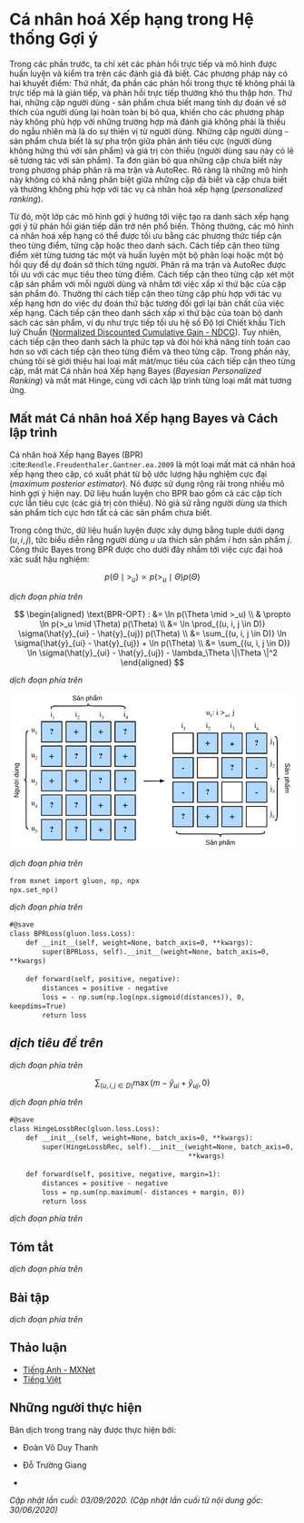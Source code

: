 <!-- ===================== Bắt đầu dịch Phần 1 ==================== -->

<!--
# Personalized Ranking for Recommender Systems
-->

# Cá nhân hoá Xếp hạng trong Hệ thống Gợi ý


<!--
In the former sections, only explicit feedback was considered and models were trained and tested on observed ratings.
There are two demerits of such methods: First, most feedback is not explicit but implicit in real-world scenarios, 
and explicit feedback can be more expensive to collect.
Second, non-observed user-item pairs which may be predictive for users' interests are totally ignored, 
making these methods unsuitable for cases where ratings are not missing at random but because of users' preferences.
Non-observed user-item pairs are a mixture of real negative feedback (users are not interested in the items) 
and missing values (the user might interact with the items in the future).
We simply ignore the non-observed pairs in matrix factorization and AutoRec.
Clearly, these models are incapable of distinguishing between observed and non-observed pairs 
and are usually not suitable for personalized ranking tasks.
-->

Trong các phần trước, ta chỉ xét các phản hồi trực tiếp và mô hình được huấn luyện và kiểm tra trên các đánh giá đã biết.
Các phương pháp này có hai khuyết điểm: Thứ nhất, đa phần các phản hồi trong thực tế không phải là trực tiếp mà là gián tiếp,
và phản hồi trực tiếp thường khó thu thập hơn.
Thứ hai, những cặp người dùng - sản phẩm chưa biết mang tính dự đoán về sở thích của người dùng lại hoàn toàn bị bỏ qua,
khiến cho các phương pháp này không phù hợp với những trường hợp mà đánh giá không phải là thiếu do ngẫu nhiên mà là do sự thiên vị từ người dùng.
Những cặp người dùng - sản phẩm chưa biết là sự pha trộn giữa phản ánh tiêu cực (người dùng không hứng thú với sản phẩm)
và giá trị còn thiếu (người dùng sau này có lẽ sẽ tương tác với sản phẩm).
Ta đơn giản bỏ qua những cặp chưa biết này trong phương pháp phân rã ma trận và AutoRec.
Rõ ràng là những mô hình này không có khả năng phân biệt giữa những cặp đã biết và cặp chưa biết
và thường không phù hợp với tác vụ cá nhân hoá xếp hạng (*personalized ranking*).


<!--
To this end, a class of recommendation models targeting at generating ranked recommendation lists from implicit feedback have gained popularity.
In general, personalized ranking models can be optimized with pointwise, pairwise or listwise approaches.
Pointwise approaches considers a single interaction at a time and train a classifier or a regressor to predict individual preferences.
Matrix factorization and AutoRec are optimized with pointwise objectives.
Pairwise approaches consider a pair of items for each user and aim to approximate the optimal ordering for that pair.
Usually, pairwise approaches are more suitable for the ranking task because predicting relative order is reminiscent to the nature of ranking.
Listwise approaches approximate the ordering of the entire list of items, for example, 
direct optimizing the ranking measures such as Normalized Discounted Cumulative Gain ([NDCG](https://en.wikipedia.org/wiki/Discounted_cumulative_gain)).
However, listwise approaches are more complex and compute-intensive than pointwise or pairwise approaches.
In this section, we will introduce two pairwise objectives/losses, Bayesian Personalized Ranking loss and Hinge loss, and their respective implementations.
-->

Từ đó, một lớp các mô hình gợi ý hướng tới việc tạo ra danh sách xếp hạng gợi ý từ phản hồi gián tiếp dần trở nên phổ biến.
Thông thường, các mô hình cá nhân hoá xếp hạng có thể được tối ưu bằng các phương thức tiếp cận theo từng điểm, từng cặp hoặc theo danh sách.
Cách tiếp cận theo từng điểm xét từng tương tác một và huấn luyện một bộ phân loại hoặc một bộ hồi quy để dự đoán sở thích từng người.
Phân rã ma trận và AutoRec được tối ưu với các mục tiêu theo từng điểm.
Cách tiếp cận theo từng cặp xét một cặp sản phẩm với mỗi người dùng và nhắm tới việc xấp xỉ thứ bậc của cặp sản phẩm đó.
Thường thì cách tiếp cận theo từng cặp phù hợp với tác vụ xếp hạng hơn do việc dự đoán thứ bậc tương đối gợi lại bản chất của việc xếp hạng.
Cách tiếp cận theo danh sách xấp xỉ thứ bậc của toàn bộ danh sách các sản phẩm, ví dụ như
trực tiếp tối ưu hệ số Độ lợi Chiết khấu Tích luỹ Chuẩn ([Normalized Discounted Cumulative Gain - NDCG](https://en.wikipedia.org/wiki/Discounted_cumulative_gain)).
Tuy nhiên, cách tiếp cận theo danh sách là phức tạp và đòi hỏi khả năng tính toán cao hơn so với cách tiếp cận theo từng điểm và theo từng cặp.
Trong phần này, chúng tôi sẽ giới thiệu hai loại mất mát/mục tiêu của cách tiếp cận theo từng cặp, mất mát Cá nhân hoá Xếp hạng Bayes (*Bayesian Personalized Ranking*) và mất mát Hinge, cùng với cách lập trình từng loại mất mát tương ứng.


<!--
## Bayesian Personalized Ranking Loss and its Implementation
-->

## Mất mát Cá nhân hoá Xếp hạng Bayes và Cách lập trình


<!--
Bayesian personalized ranking (BPR) :cite:`Rendle.Freudenthaler.Gantner.ea.2009` is a pairwise personalized ranking loss that is derived from the maximum posterior estimator.
It has been widely used in many existing recommendation models.
The training data of BPR consists of both positive and negative pairs (missing values).
It assumes that the user prefers the positive item over all other non-observed items.
-->

Cá nhân hoá Xếp hạng Bayes (BPR) :cite:`Rendle.Freudenthaler.Gantner.ea.2009` là một loại mất mát cá nhân hoá xếp hạng theo cặp, có xuất phát từ bộ ước lượng hậu nghiệm cực đại (*maximum posterior estimator*).
Nó được sử dụng rộng rãi trong nhiều mô hình gợi ý hiện nay.
Dữ liệu huấn luyện cho BPR bao gồm cả các cặp tích cực lẫn tiêu cực (các giá trị còn thiếu).
Nó giả sử rằng người dùng ưa thích sản phẩm tích cực hơn tất cả các sản phẩm chưa biết.


<!--
In formal, the training data is constructed by tuples in the form of $(u, i, j)$, which represents that the user $u$ prefers the item $i$ over the item $j$.
The Bayesian formulation of BPR which aims to maximize the posterior probability is given below:
-->

Trong công thức, dữ liệu huấn luyện được xây dựng bằng tuple dưới dạng $(u, i, j)$, tức biểu diễn rằng người dùng $u$ ưa thích sản phẩm $i$ hơn sản phẩm $j$.
Công thức Bayes trong BPR được cho dưới đây nhắm tới việc cực đại hoá xác suất hậu nghiệm:


$$
p(\Theta \mid >_u )  \propto  p(>_u \mid \Theta) p(\Theta)
$$


<!-- ===================== Kết thúc dịch Phần 1 ===================== -->

<!-- ===================== Bắt đầu dịch Phần 2 ===================== -->


<!--
Where $\Theta$ represents the parameters of an arbitrary recommendation model, $>_u$ represents the desired personalized total ranking of all items for user $u$.
We can formulate the maximum posterior estimator to derive the generic optimization criterion for the personalized ranking task.
-->

*dịch đoạn phía trên*


$$
\begin{aligned}
\text{BPR-OPT} : &= \ln p(\Theta \mid >_u) \\
         & \propto \ln p(>_u \mid \Theta) p(\Theta) \\
         &= \ln \prod_{(u, i, j \in D)} \sigma(\hat{y}_{ui} - \hat{y}_{uj}) p(\Theta) \\
         &= \sum_{(u, i, j \in D)} \ln \sigma(\hat{y}_{ui} - \hat{y}_{uj}) + \ln p(\Theta) \\
         &= \sum_{(u, i, j \in D)} \ln \sigma(\hat{y}_{ui} - \hat{y}_{uj}) - \lambda_\Theta \|\Theta \|^2
\end{aligned}
$$


<!--
where $D := \{(u, i, j) \mid i \in I^+_u \wedge j \in I \backslash I^+_u \}$ is the training set, 
with $I^+_u$ denoting the items the user $u$ liked, $I$ denoting all items, and $I \backslash I^+_u$ indicating all other items excluding items the user liked.
$\hat{y}_{ui}$ and $\hat{y}_{uj}$ are the predicted scores of the user $u$ to item $i$ and $j$, respectively.
The prior $p(\Theta)$ is a normal distribution with zero mean and variance-covariance matrix $\Sigma_\Theta$.
Here, we let $\Sigma_\Theta = \lambda_\Theta I$.
-->

*dịch đoạn phía trên*


<!--
![Illustration of Bayesian Personalized Ranking](../img/rec-ranking.svg)
-->

![*dịch mô tả phía trên*](../img/rec-ranking.svg)



<!--
We will implement the base class `mxnet.gluon.loss.Loss` and override the `forward` method to construct the Bayesian personalized ranking loss.
We begin by importing the Loss class and the np module.
-->

*dịch đoạn phía trên*


```{.python .input  n=5}
from mxnet import gluon, np, npx
npx.set_np()
```


<!--
The implementation of BPR loss is as follows.
-->

*dịch đoạn phía trên*


```{.python .input  n=2}
#@save
class BPRLoss(gluon.loss.Loss):
    def __init__(self, weight=None, batch_axis=0, **kwargs):
        super(BPRLoss, self).__init__(weight=None, batch_axis=0, **kwargs)

    def forward(self, positive, negative):
        distances = positive - negative
        loss = - np.sum(np.log(npx.sigmoid(distances)), 0, keepdims=True)
        return loss
```


<!--
## Hinge Loss and its Implementation
-->

## *dịch tiêu đề trên*


<!--
The Hinge loss for ranking has different form to the [hinge loss](https://mxnet.incubator.apache.org/api/python/gluon/loss.html#mxnet.gluon.loss.HingeLoss) 
provided within the gluon library that is often used in classifiers such as SVMs.
The loss used for ranking in recommender systems has the following form.
-->

*dịch đoạn phía trên*


$$
 \sum_{(u, i, j \in D)} \max( m - \hat{y}_{ui} + \hat{y}_{uj}, 0)
$$


<!--
where $m$ is the safety margin size.
It aims to push negative items away from positive items.
Similar to BPR, it aims to optimize for relevant distance between positive and 
negative samples instead of absolute outputs, making it well suited to recommender systems.
-->

*dịch đoạn phía trên*


```{.python .input  n=3}
#@save
class HingeLossbRec(gluon.loss.Loss):
    def __init__(self, weight=None, batch_axis=0, **kwargs):
        super(HingeLossbRec, self).__init__(weight=None, batch_axis=0,
                                            **kwargs)

    def forward(self, positive, negative, margin=1):
        distances = positive - negative
        loss = np.sum(np.maximum(- distances + margin, 0))
        return loss
```


<!--
These two losses are interchangeable for personalized ranking in recommendation.
-->

*dịch đoạn phía trên*


## Tóm tắt

<!--
* There are three types of ranking losses available for the personalized ranking task in recommender systems, namely, pointwise, pairwise and listwise methods.
* The two pairwise loses, Bayesian personalized ranking loss and hinge loss, can be used interchangeably.
-->

*dịch đoạn phía trên*


## Bài tập

<!--
* Are there any variants of BPR and hinge loss available?
* Can you find any recommendation models that use BPR or hinge loss?
-->

*dịch đoạn phía trên*


<!-- ===================== Kết thúc dịch Phần 2 ===================== -->


## Thảo luận
* [Tiếng Anh - MXNet](https://discuss.d2l.ai/t/402)
* [Tiếng Việt](https://forum.machinelearningcoban.com/c/d2l)


## Những người thực hiện
Bản dịch trong trang này được thực hiện bởi:
<!--
Tác giả của mỗi Pull Request điền tên mình và tên những người review mà bạn thấy
hữu ích vào từng phần tương ứng. Mỗi dòng một tên, bắt đầu bằng dấu `*`.

Tên đầy đủ của các reviewer có thể được tìm thấy tại https://github.com/aivivn/d2l-vn/blob/master/docs/contributors_info.md
-->

* Đoàn Võ Duy Thanh
<!-- Phần 1 -->
* Đỗ Trường Giang

<!-- Phần 2 -->
* 

*Cập nhật lần cuối: 03/09/2020. (Cập nhật lần cuối từ nội dung gốc: 30/06/2020)*
